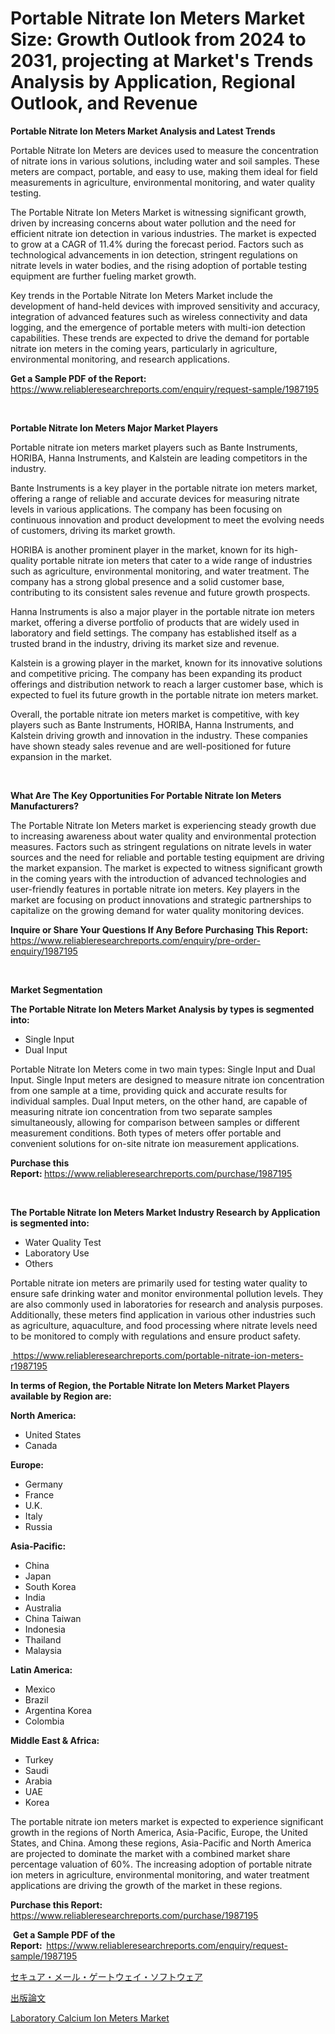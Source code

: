 <p><h1>Portable Nitrate Ion Meters Market Size: Growth Outlook from 2024 to 2031, projecting at Market's Trends Analysis by Application, Regional Outlook, and Revenue</h1></p><p><strong>Portable Nitrate Ion Meters Market Analysis and Latest Trends</strong></p>
<p><p>Portable Nitrate Ion Meters are devices used to measure the concentration of nitrate ions in various solutions, including water and soil samples. These meters are compact, portable, and easy to use, making them ideal for field measurements in agriculture, environmental monitoring, and water quality testing.</p><p>The Portable Nitrate Ion Meters Market is witnessing significant growth, driven by increasing concerns about water pollution and the need for efficient nitrate ion detection in various industries. The market is expected to grow at a CAGR of 11.4% during the forecast period. Factors such as technological advancements in ion detection, stringent regulations on nitrate levels in water bodies, and the rising adoption of portable testing equipment are further fueling market growth.</p><p>Key trends in the Portable Nitrate Ion Meters Market include the development of hand-held devices with improved sensitivity and accuracy, integration of advanced features such as wireless connectivity and data logging, and the emergence of portable meters with multi-ion detection capabilities. These trends are expected to drive the demand for portable nitrate ion meters in the coming years, particularly in agriculture, environmental monitoring, and research applications.</p></p>
<p><strong>Get a Sample PDF of the Report:&nbsp;</strong> <a href="https://www.reliableresearchreports.com/enquiry/request-sample/1987195">https://www.reliableresearchreports.com/enquiry/request-sample/1987195</a></p>
<p>&nbsp;</p>
<p><strong>Portable Nitrate Ion Meters Major Market Players</strong></p>
<p><p>Portable nitrate ion meters market players such as Bante Instruments, HORIBA, Hanna Instruments, and Kalstein are leading competitors in the industry.</p><p>Bante Instruments is a key player in the portable nitrate ion meters market, offering a range of reliable and accurate devices for measuring nitrate levels in various applications. The company has been focusing on continuous innovation and product development to meet the evolving needs of customers, driving its market growth.</p><p>HORIBA is another prominent player in the market, known for its high-quality portable nitrate ion meters that cater to a wide range of industries such as agriculture, environmental monitoring, and water treatment. The company has a strong global presence and a solid customer base, contributing to its consistent sales revenue and future growth prospects.</p><p>Hanna Instruments is also a major player in the portable nitrate ion meters market, offering a diverse portfolio of products that are widely used in laboratory and field settings. The company has established itself as a trusted brand in the industry, driving its market size and revenue.</p><p>Kalstein is a growing player in the market, known for its innovative solutions and competitive pricing. The company has been expanding its product offerings and distribution network to reach a larger customer base, which is expected to fuel its future growth in the portable nitrate ion meters market.</p><p>Overall, the portable nitrate ion meters market is competitive, with key players such as Bante Instruments, HORIBA, Hanna Instruments, and Kalstein driving growth and innovation in the industry. These companies have shown steady sales revenue and are well-positioned for future expansion in the market.</p></p>
<p>&nbsp;</p>
<p><strong>What Are The Key Opportunities For Portable Nitrate Ion Meters Manufacturers?</strong></p>
<p><p>The Portable Nitrate Ion Meters market is experiencing steady growth due to increasing awareness about water quality and environmental protection measures. Factors such as stringent regulations on nitrate levels in water sources and the need for reliable and portable testing equipment are driving the market expansion. The market is expected to witness significant growth in the coming years with the introduction of advanced technologies and user-friendly features in portable nitrate ion meters. Key players in the market are focusing on product innovations and strategic partnerships to capitalize on the growing demand for water quality monitoring devices.</p></p>
<p><strong>Inquire or Share Your Questions If Any Before Purchasing This Report:</strong> <a href="https://www.reliableresearchreports.com/enquiry/pre-order-enquiry/1987195">https://www.reliableresearchreports.com/enquiry/pre-order-enquiry/1987195</a></p>
<p>&nbsp;</p>
<p><strong>Market Segmentation</strong></p>
<p><strong>The Portable Nitrate Ion Meters Market Analysis by types is segmented into:</strong></p>
<p><ul><li>Single Input</li><li>Dual Input</li></ul></p>
<p><p>Portable Nitrate Ion Meters come in two main types: Single Input and Dual Input. Single Input meters are designed to measure nitrate ion concentration from one sample at a time, providing quick and accurate results for individual samples. Dual Input meters, on the other hand, are capable of measuring nitrate ion concentration from two separate samples simultaneously, allowing for comparison between samples or different measurement conditions. Both types of meters offer portable and convenient solutions for on-site nitrate ion measurement applications.</p></p>
<p><strong>Purchase this Report:&nbsp;</strong><a href="https://www.reliableresearchreports.com/purchase/1987195">https://www.reliableresearchreports.com/purchase/1987195</a></p>
<p>&nbsp;</p>
<p><strong>The Portable Nitrate Ion Meters Market Industry Research by Application is segmented into:</strong></p>
<p><ul><li>Water Quality Test</li><li>Laboratory Use</li><li>Others</li></ul></p>
<p><p>Portable nitrate ion meters are primarily used for testing water quality to ensure safe drinking water and monitor environmental pollution levels. They are also commonly used in laboratories for research and analysis purposes. Additionally, these meters find application in various other industries such as agriculture, aquaculture, and food processing where nitrate levels need to be monitored to comply with regulations and ensure product safety.</p></p>
<p><a href="https://www.reliableresearchreports.com/portable-nitrate-ion-meters-r1987195">&nbsp;https://www.reliableresearchreports.com/portable-nitrate-ion-meters-r1987195</a></p>
<p><strong>In terms of Region, the Portable Nitrate Ion Meters Market Players available by Region are:</strong></p>
<p>
    <p> <strong> North America: </strong>
        <ul>
            <li>United States</li>
            <li>Canada</li>
        </ul>
        </p> 
    <p> <strong> Europe: </strong>
        <ul>
            <li>Germany</li>
            <li>France</li>
            <li>U.K.</li>
            <li>Italy</li>
            <li>Russia</li>
        </ul>
        </p> 
    <p> <strong> Asia-Pacific: </strong>
        <ul>
            <li>China</li>
            <li>Japan</li>
            <li>South Korea</li>
            <li>India</li>
            <li>Australia</li>
            <li>China Taiwan</li>
            <li>Indonesia</li>
            <li>Thailand</li>
            <li>Malaysia</li>
        </ul>
        </p> 
    <p> <strong> Latin America: </strong>
        <ul>
            <li>Mexico</li>
            <li>Brazil</li>
            <li>Argentina Korea</li>
            <li>Colombia</li>
        </ul>
        </p> 
    <p> <strong> Middle East & Africa: </strong>
        <ul>
            <li>Turkey</li>
            <li>Saudi</li>
            <li>Arabia</li>
            <li>UAE</li>
            <li>Korea</li>
        </ul>
    </p>
    </p>
<p><p>The portable nitrate ion meters market is expected to experience significant growth in the regions of North America, Asia-Pacific, Europe, the United States, and China. Among these regions, Asia-Pacific and North America are projected to dominate the market with a combined market share percentage valuation of 60%. The increasing adoption of portable nitrate ion meters in agriculture, environmental monitoring, and water treatment applications are driving the growth of the market in these regions.</p></p>
<p><strong>Purchase this Report: </strong><a href="https://www.reliableresearchreports.com/purchase/1987195">https://www.reliableresearchreports.com/purchase/1987195</a></p>
<p>&nbsp;<strong>Get a Sample PDF of the Report:&nbsp;&nbsp;</strong><a href="https://www.reliableresearchreports.com/enquiry/request-sample/1987195">https://www.reliableresearchreports.com/enquiry/request-sample/1987195</a></p>
<p><strong></strong></p>
<p><p><a href="https://github.com/DemarcusKuhlman/Market-Research-Report-List-1/blob/main/455200045204.md">セキュア・メール・ゲートウェイ・ソフトウェア</a></p><p><a href="https://github.com/lily-u-genius/Market-Research-Report-List-1/blob/main/516438745203.md">出版論文</a></p><p><a href="https://github.com/singletonthaxterkelliehr2df/Market-Research-Report-List-2/blob/main/laboratory-calcium-ion-meters-market.md">Laboratory Calcium Ion Meters Market</a></p></p>